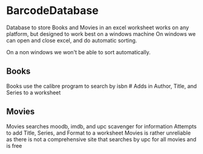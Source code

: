 # BarcodeDatabase

Database to store Books and Movies in an excel worksheet
works on any platform, but designed to work best on a windows machine
On windows we can open and close excel, and do automatic sorting.

On a non windows we won't be able to sort automatically.

## Books
Books use the calibre program to search by isbn #
Adds in Author, Title, and Series to a worksheet

## Movies
Movies searches moodb, imdb, and upc scavenger for information
Attempts to add Title, Series, and Format to a worksheet
Movies is rather unreliable as there is not a comprehensive site that searches by upc for all movies and is free
